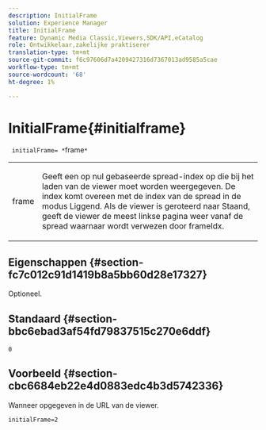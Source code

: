 ```yaml
---
description: InitialFrame
solution: Experience Manager
title: InitialFrame
feature: Dynamic Media Classic,Viewers,SDK/API,eCatalog
role: Ontwikkelaar,zakelijke praktiserer
translation-type: tm+mt
source-git-commit: f6c97606d7a4209427316d7367013ad9585a5cae
workflow-type: tm+mt
source-wordcount: '68'
ht-degree: 1%

---
```



# InitialFrame{#initialframe}

` initialFrame= *`frame`*`

<table id="table_06B5F795889E402FB6BCEA4D882E1422"> 
 <tbody> 
  <tr> 
   <td colname="col1"> <p> <span class="codeph"><span class="varname"> frame</span></span> </p> </td> 
   <td colname="col2"> <p> Geeft een op nul gebaseerde spread-index op die bij het laden van de viewer moet worden weergegeven. De index komt overeen met de index van de spread in de modus Liggend. Als de viewer is geroteerd naar Staand, geeft de viewer de meest linkse pagina weer vanaf de spread waarnaar wordt verwezen door <span class="codeph"> frameIdx</span>. </p> </td> 
  </tr> 
 </tbody> 
</table>

## Eigenschappen {#section-fc7c012c91d1419b8a5bb60d28e17327}

Optioneel.

## Standaard {#section-bbc6ebad3af54fd79837515c270e6ddf}

`0`

## Voorbeeld {#section-cbc6684eb22e4d0883edc4b3d5742336}

Wanneer opgegeven in de URL van de viewer.

```
initialFrame=2
```

